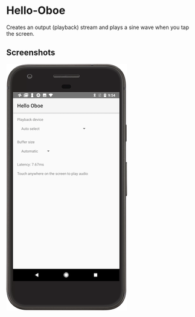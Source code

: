 Hello-Oboe
==========
Creates an output (playback) stream and plays a sine wave when you tap the screen.


Screenshots
-----------
![hello-oboe-screenshot](hello-oboe-screenshot.png)